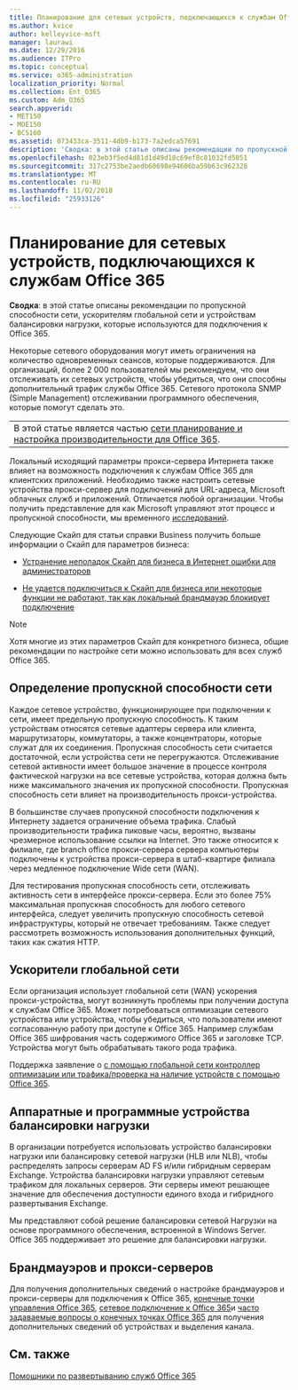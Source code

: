 ```yaml
---
title: Планирование для сетевых устройств, подключающихся к службам Office 365
ms.author: kvice
author: kelleyvice-msft
manager: laurawi
ms.date: 12/29/2016
ms.audience: ITPro
ms.topic: conceptual
ms.service: o365-administration
localization_priority: Normal
ms.collection: Ent_O365
ms.custom: Adm_O365
search.appverid:
- MET150
- MOE150
- BCS160
ms.assetid: 073433ca-3511-4db9-b173-7a2edca57691
description: 'Сводка: в этой статье описаны рекомендации по пропускной способности сети, ускорителям глобальной сети и устройствам балансировки нагрузки, которые используются для подключения к Office 365.'
ms.openlocfilehash: 023eb3f5ed4d81d1d49d18c69ef8c81032fd5851
ms.sourcegitcommit: 317c2753be2aedb60698e94606ba59b63c962328
ms.translationtype: MT
ms.contentlocale: ru-RU
ms.lasthandoff: 11/02/2018
ms.locfileid: "25933126"
---
```

# <a name="plan-for-network-devices-that-connect-to-office-365-services"></a>Планирование для сетевых устройств, подключающихся к службам Office 365

 **Сводка**: в этой статье описаны рекомендации по пропускной способности сети, ускорителям глобальной сети и устройствам балансировки нагрузки, которые используются для подключения к Office 365.
  
Некоторые сетевого оборудования могут иметь ограничения на количество одновременных сеансов, которые поддерживаются. Для организаций, более 2 000 пользователей мы рекомендуем, что они отслеживать их сетевых устройств, чтобы убедиться, что они способны дополнительный трафик службы Office 365. Сетевого протокола SNMP (Simple Management) отслеживании программного обеспечения, которые помогут сделать это.

||
|:-----|
| В этой статье является частью [сети планирование и настройка производительности для Office 365](https://aka.ms/tune).|

Локальный исходящий параметры прокси-сервера Интернета также влияет на возможность подключения к службам Office 365 для клиентских приложений. Необходимо также настроить сетевые устройства прокси-сервер для подключений для URL-адреса, Microsoft облачных служб и приложений. Отличается любой организации. Чтобы получить представление для как Microsoft управляют этот процесс и пропускной способности, мы временного [исследований](https://www.microsoft.com/itshowcase/Article/Content/631/Optimizing-network-performance-for-Microsoft-Office-365).
  
Следующие Скайп для статьи справки Business получить больше информации о Скайп для параметров бизнеса:
  
- [Устранение неполадок Скайп для бизнеса в Интернет ошибки для администраторов](https://docs.microsoft.com/skypeforbusiness/set-up-skype-for-business-online/troubleshooting-sign-in-errors-for-admins)

- [Не удается подключиться к Скайп для бизнеса или некоторые функции не работают, так как локальный брандмауэр блокирует подключение](https://go.microsoft.com/fwlink/p/?LinkID=243625)

> [!NOTE]
> Хотя многие из этих параметров Скайп для конкретного бизнеса, общие рекомендации по настройке сети можно использовать для всех служб Office 365.
  
## <a name="determining-network-capacity"></a>Определение пропускной способности сети

Каждое сетевое устройство, функционирующее при подключении к сети, имеет предельную пропускную способность. К таким устройствам относятся сетевые адаптеры сервера или клиента, маршрутизаторы, коммутаторы, а также концентраторы, которые служат для их соединения. Пропускная способность сети считается достаточной, если устройства сети не перегружаются. Отслеживание сетевой активности имеет большое значение в процессе контроля фактической нагрузки на все сетевые устройства, которая должна быть ниже максимального значения их пропускной способности. Пропускная способность сети влияет на производительность прокси-устройства.
  
В большинстве случаев пропускной способности подключения к Интернету задается ограничение объема трафика. Слабый производительности трафика пиковые часы, вероятно, вызваны чрезмерное использование ссылки на Internet. Это также относится к филиале, где branch office прокси-сервера сервера компьютеры подключены к устройства прокси-сервера в штаб-квартире филиала через медленное подключение Wide сети (WAN).
  
Для тестирования пропускная способность сети, отслеживать активность сети в интерфейсе прокси-сервера. Если это более 75% максимальная пропускная способность для любого сетевого интерфейса, следует увеличить пропускную способность сетевой инфраструктуры, который не отвечает требованиям. Также следует рассмотреть возможность использования дополнительных функций, таких как сжатия HTTP.
  
## <a name="wan-accelerators"></a>Ускорители глобальной сети

Если организация использует глобальной сети (WAN) ускорения прокси-устройства, могут возникнуть проблемы при получении доступа к службам Office 365. Может потребоваться оптимизации сетевого устройства или устройства, чтобы убедиться, что пользователи имеют согласованную работу при доступе к Office 365. Например службам Office 365 шифрования часть содержимого Office 365 и заголовке TCP. Устройства могут быть обрабатывать такого рода трафика.
  
Поддержка заявление о [с помощью глобальной сети контроллер оптимизации или трафика/проверка на наличие устройств с помощью Office 365](https://support.microsoft.com/kb/2690045).
  
## <a name="hardware-and-software-load-balancing-devices"></a>Аппаратные и программные устройства балансировки нагрузки

В организации потребуется использовать устройство балансировки нагрузки или балансировку сетевой нагрузки (HLB или NLB), чтобы распределять запросы серверам AD FS и/или гибридным серверам Exchange. Устройства балансировки нагрузки управляют сетевым трафиком для локальных серверов. Эти серверы имеют решающее значение для обеспечения доступности единого входа и гибридного развертывания Exchange.
  
Мы представляют собой решение балансировки сетевой Нагрузки на основе программного обеспечения, встроенной в Windows Server. Office 365 поддерживает это решение для балансировки нагрузки.
  
## <a name="firewalls-and-proxies"></a>Брандмауэров и прокси-серверов

Для получения дополнительных сведений о настройке брандмауэров и прокси-серверы для подключения к Office 365, [конечные точки управления Office 365](https://support.office.com/article/99cab9d4-ef59-4207-9f2b-3728eb46bf9a), [сетевое подключение к Office 365](network-connectivity.md)и [часто задаваемые вопросы о конечных точках Office 365](https://support.office.com/article/d4088321-1c89-4b96-9c99-54c75cae2e6d) для получения дополнительных сведений об устройствах и выделения канала.
  
## <a name="see-also"></a>См. также

[Помощники по развертыванию служб Office 365](deployment-advisors-for-office-365.md)
